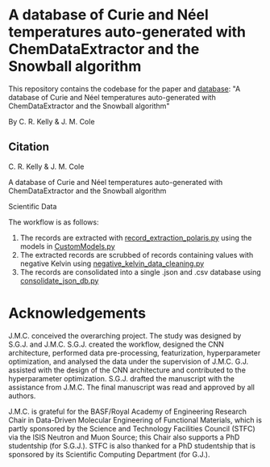 # A database of Curie and Néel temperatures auto-generated with ChemDataExtractor and the Snowball algorithm 

This repository contains the codebase for the paper and [database](https://doi.org/10.6084/m9.figshare.29559686): "A database of Curie and Néel temperatures auto-generated with ChemDataExtractor and the Snowball algorithm" 

By C. R. Kelly & J. M. Cole

## Citation
C. R. Kelly & J. M. Cole

A database of Curie and Néel temperatures auto-generated with ChemDataExtractor and the Snowball algorithm 

Scientific Data


The workflow is as follows:

1. The records are extracted with [record_extraction_polaris.py](/record_extraction_polaris.py) using the models in [CustomModels.py](/CustomModels.py)
2. The extracted records are scrubbed of records containing values with negative Kelvin using [negative_kelvin_data_cleaning.py](/negative_kelvin_data_cleaning.py)
3. The records are consolidated into a single .json and .csv database using [consolidate_json_db.py](/consolidate_json_db.py)

# Acknowledgements

J.M.C. conceived the overarching project. The study was designed by S.G.J. and J.M.C. S.G.J. created the workflow, designed the CNN architecture, performed data pre-processing, featurization, hyperparameter optimization, and analysed the data under the supervision of J.M.C. G.J. assisted with the design of the CNN architecture and contributed to the hyperparameter optimization. S.G.J. drafted the manuscript with the assistance from J.M.C. The final manuscript was read and approved by all authors.

J.M.C. is grateful for the BASF/Royal Academy of Engineering Research Chair in Data-Driven Molecular Engineering of Functional Materials, which is partly sponsored by the Science and Technology Facilities Council (STFC) via the ISIS Neutron and Muon Source; this Chair also supports a PhD studentship (for S.G.J.). STFC is also thanked for a PhD studentship that is sponsored by its Scientific Computing Department (for G.J.).
